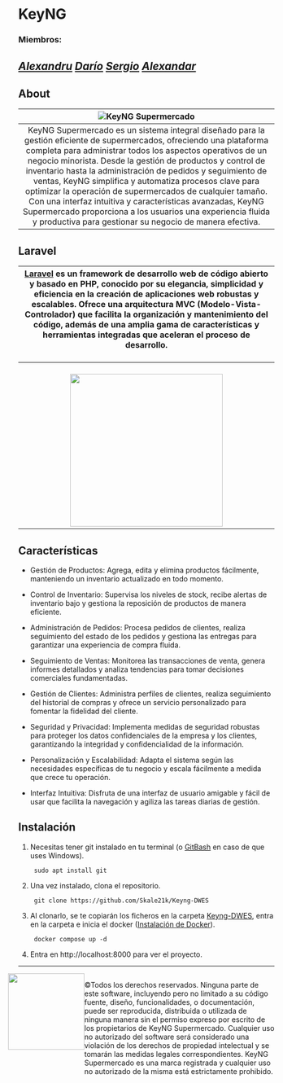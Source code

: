 # KeyNG
### Miembros:
<a href="https://github.com/Skale21k"><i>Alexandru</a>
<a href="https://github.com/DarioSoto97">Darío</a>
<a href="https://github.com/Sergiksw">Sergio</a>
<a href="https://github.com/alexandarIvanov14">Alexandar</a>
</i>
----



## About
| ![KeyNG Supermercado](https://media.discordapp.net/attachments/1076961338204626976/1202931445316722748/si-Hecho-con-Clipchamp-unscreen.gif?ex=65cf4035&is=65bccb35&hm=65007ec10c033722c8dd0070c230bc89590d0c2f760ac1a0e426a22c9ccf8b42&) |
|:--:|
| KeyNG Supermercado es un sistema integral diseñado para la gestión eficiente de supermercados, ofreciendo una plataforma completa para administrar todos los aspectos operativos de un negocio minorista. Desde la gestión de productos y control de inventario hasta la administración de pedidos y seguimiento de ventas, KeyNG simplifica y automatiza procesos clave para optimizar la operación de supermercados de cualquier tamaño. Con una interfaz intuitiva y características avanzadas, KeyNG Supermercado proporciona a los usuarios una experiencia fluida y productiva para gestionar su negocio de manera efectiva. |


## Laravel


|<a href="https://laravel.com/docs/10.x">Laravel</u></a> es un framework de desarrollo web de código abierto y basado en PHP, conocido por su elegancia, simplicidad y eficiencia en la creación de aplicaciones web robustas y escalables. Ofrece una arquitectura MVC (Modelo-Vista-Controlador) que facilita la organización y mantenimiento del código, además de una amplia gama de características y herramientas integradas que aceleran el proceso de desarrollo. <br><br>|
|:--:|
| <br><img src="https://upload.wikimedia.org/wikipedia/commons/thumb/9/9a/Laravel.svg/1969px-Laravel.svg.png" style="width: 300px;"/> |



## Características

* Gestión de Productos: Agrega, edita y elimina productos fácilmente, manteniendo un inventario actualizado en todo momento.

* Control de Inventario: Supervisa los niveles de stock, recibe alertas de inventario bajo y gestiona la reposición de productos de manera eficiente.

* Administración de Pedidos: Procesa pedidos de clientes, realiza seguimiento del estado de los pedidos y gestiona las entregas para garantizar una experiencia de compra fluida.

* Seguimiento de Ventas: Monitorea las transacciones de venta, genera informes detallados y analiza tendencias para tomar decisiones comerciales fundamentadas.

*   Gestión de Clientes: Administra perfiles de clientes, realiza seguimiento del historial de compras y ofrece un servicio personalizado para fomentar la fidelidad del cliente.

*   Seguridad y Privacidad: Implementa medidas de seguridad robustas para proteger los datos confidenciales de la empresa y los clientes, garantizando la integridad y confidencialidad de la información.

*   Personalización y Escalabilidad: Adapta el sistema según las necesidades específicas de tu negocio y escala fácilmente a medida que crece tu operación.

*   Interfaz Intuitiva: Disfruta de una interfaz de usuario amigable y fácil de usar que facilita la navegación y agiliza las tareas diarias de gestión.

## Instalación

1. Necesitas tener git instalado en tu terminal (o <a href=https://gitforwindows.org>GitBash</a> en caso de que uses Windows).
    
        sudo apt install git
2. Una vez instalado, clona el repositorio.
        
        git clone https://github.com/Skale21k/Keyng-DWES
3. Al clonarlo, se te copiarán los ficheros en la carpeta <u>Keyng-DWES</u>, entra en la carpeta e inicia el docker (<a href="https://docs.docker.com/desktop/">Instalación de Docker</a>).
   
        docker compose up -d

4. Entra en http://localhost:8000 para ver el proyecto.
---
<div style="display: flex;">
    <img src="https://media.discordapp.net/attachments/1194692021600927868/1202679473246568518/image-removebg-preview.png?ex=65ce558b&is=65bbe08b&hm=4386993c6f222dbabdde435f225ded5fbace4391f3392c4ed211c75f3421392d&=&format=webp&quality=lossless" width="150" style="margin-left: -20px;"><br>
    
<p>©Todos los derechos reservados. Ninguna parte de este software, incluyendo pero no limitado a su código fuente, diseño, funcionalidades, o documentación, puede ser reproducida, distribuida o utilizada de ninguna manera sin el permiso expreso por escrito de los propietarios de KeyNG Supermercado. Cualquier uso no autorizado del software será considerado una violación de los derechos de propiedad intelectual y se tomarán las medidas legales correspondientes. KeyNG Supermercado es una marca registrada y cualquier uso no autorizado de la misma está estrictamente prohibido.</p>
    
</div>
